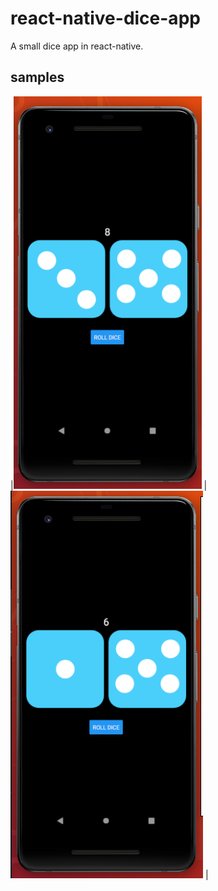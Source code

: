# react-native-dice-app
A small dice app in react-native.

## samples
|![alt text](https://github.com/mayuraitavadekar/react-native-dice-app/blob/master/first.png "Logo Title Text 1")
|![alt text](https://github.com/mayuraitavadekar/react-native-dice-app/blob/master/second.png "Logo Title Text 1")
|
